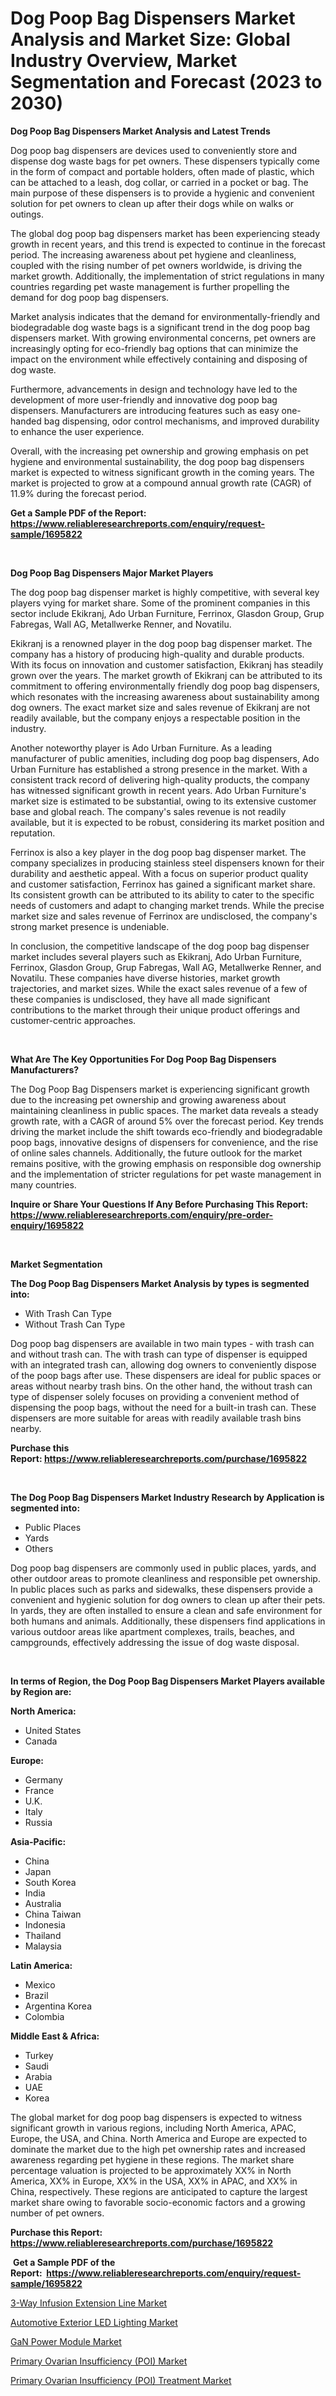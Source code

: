 <p><h1>Dog Poop Bag Dispensers Market Analysis and Market Size: Global Industry Overview, Market Segmentation and Forecast (2023 to 2030)</h1></p><p><strong>Dog Poop Bag Dispensers Market Analysis and Latest Trends</strong></p>
<p><p>Dog poop bag dispensers are devices used to conveniently store and dispense dog waste bags for pet owners. These dispensers typically come in the form of compact and portable holders, often made of plastic, which can be attached to a leash, dog collar, or carried in a pocket or bag. The main purpose of these dispensers is to provide a hygienic and convenient solution for pet owners to clean up after their dogs while on walks or outings.</p><p>The global dog poop bag dispensers market has been experiencing steady growth in recent years, and this trend is expected to continue in the forecast period. The increasing awareness about pet hygiene and cleanliness, coupled with the rising number of pet owners worldwide, is driving the market growth. Additionally, the implementation of strict regulations in many countries regarding pet waste management is further propelling the demand for dog poop bag dispensers.</p><p>Market analysis indicates that the demand for environmentally-friendly and biodegradable dog waste bags is a significant trend in the dog poop bag dispensers market. With growing environmental concerns, pet owners are increasingly opting for eco-friendly bag options that can minimize the impact on the environment while effectively containing and disposing of dog waste.</p><p>Furthermore, advancements in design and technology have led to the development of more user-friendly and innovative dog poop bag dispensers. Manufacturers are introducing features such as easy one-handed bag dispensing, odor control mechanisms, and improved durability to enhance the user experience.</p><p>Overall, with the increasing pet ownership and growing emphasis on pet hygiene and environmental sustainability, the dog poop bag dispensers market is expected to witness significant growth in the coming years. The market is projected to grow at a compound annual growth rate (CAGR) of 11.9% during the forecast period.</p></p>
<p><strong>Get a Sample PDF of the Report:&nbsp; <a href="https://www.reliableresearchreports.com/enquiry/request-sample/1695822">https://www.reliableresearchreports.com/enquiry/request-sample/1695822</a></strong></p>
<p>&nbsp;</p>
<p><strong>Dog Poop Bag Dispensers Major Market Players</strong></p>
<p><p>The dog poop bag dispenser market is highly competitive, with several key players vying for market share. Some of the prominent companies in this sector include Ekikranj, Ado Urban Furniture, Ferrinox, Glasdon Group, Grup Fabregas, Wall AG, Metallwerke Renner, and Novatilu.</p><p>Ekikranj is a renowned player in the dog poop bag dispenser market. The company has a history of producing high-quality and durable products. With its focus on innovation and customer satisfaction, Ekikranj has steadily grown over the years. The market growth of Ekikranj can be attributed to its commitment to offering environmentally friendly dog poop bag dispensers, which resonates with the increasing awareness about sustainability among dog owners. The exact market size and sales revenue of Ekikranj are not readily available, but the company enjoys a respectable position in the industry.</p><p>Another noteworthy player is Ado Urban Furniture. As a leading manufacturer of public amenities, including dog poop bag dispensers, Ado Urban Furniture has established a strong presence in the market. With a consistent track record of delivering high-quality products, the company has witnessed significant growth in recent years. Ado Urban Furniture's market size is estimated to be substantial, owing to its extensive customer base and global reach. The company's sales revenue is not readily available, but it is expected to be robust, considering its market position and reputation.</p><p>Ferrinox is also a key player in the dog poop bag dispenser market. The company specializes in producing stainless steel dispensers known for their durability and aesthetic appeal. With a focus on superior product quality and customer satisfaction, Ferrinox has gained a significant market share. Its consistent growth can be attributed to its ability to cater to the specific needs of customers and adapt to changing market trends. While the precise market size and sales revenue of Ferrinox are undisclosed, the company's strong market presence is undeniable.</p><p>In conclusion, the competitive landscape of the dog poop bag dispenser market includes several players such as Ekikranj, Ado Urban Furniture, Ferrinox, Glasdon Group, Grup Fabregas, Wall AG, Metallwerke Renner, and Novatilu. These companies have diverse histories, market growth trajectories, and market sizes. While the exact sales revenue of a few of these companies is undisclosed, they have all made significant contributions to the market through their unique product offerings and customer-centric approaches.</p></p>
<p>&nbsp;</p>
<p><strong>What Are The Key Opportunities For Dog Poop Bag Dispensers Manufacturers?</strong></p>
<p><p>The Dog Poop Bag Dispensers market is experiencing significant growth due to the increasing pet ownership and growing awareness about maintaining cleanliness in public spaces. The market data reveals a steady growth rate, with a CAGR of around 5% over the forecast period. Key trends driving the market include the shift towards eco-friendly and biodegradable poop bags, innovative designs of dispensers for convenience, and the rise of online sales channels. Additionally, the future outlook for the market remains positive, with the growing emphasis on responsible dog ownership and the implementation of stricter regulations for pet waste management in many countries.</p></p>
<p><strong>Inquire or Share Your Questions If Any Before Purchasing This Report: <a href="https://www.reliableresearchreports.com/enquiry/pre-order-enquiry/1695822">https://www.reliableresearchreports.com/enquiry/pre-order-enquiry/1695822</a></strong></p>
<p>&nbsp;</p>
<p><strong>Market Segmentation</strong></p>
<p><strong>The Dog Poop Bag Dispensers Market Analysis by types is segmented into:</strong></p>
<p><ul><li>With Trash Can Type</li><li>Without Trash Can Type</li></ul></p>
<p><p>Dog poop bag dispensers are available in two main types - with trash can and without trash can. The with trash can type of dispenser is equipped with an integrated trash can, allowing dog owners to conveniently dispose of the poop bags after use. These dispensers are ideal for public spaces or areas without nearby trash bins. On the other hand, the without trash can type of dispenser solely focuses on providing a convenient method of dispensing the poop bags, without the need for a built-in trash can. These dispensers are more suitable for areas with readily available trash bins nearby.</p></p>
<p><strong>Purchase this Report:&nbsp;<a href="https://www.reliableresearchreports.com/purchase/1695822">https://www.reliableresearchreports.com/purchase/1695822</a></strong></p>
<p>&nbsp;</p>
<p><strong>The Dog Poop Bag Dispensers Market Industry Research by Application is segmented into:</strong></p>
<p><ul><li>Public Places</li><li>Yards</li><li>Others</li></ul></p>
<p><p>Dog poop bag dispensers are commonly used in public places, yards, and other outdoor areas to promote cleanliness and responsible pet ownership. In public places such as parks and sidewalks, these dispensers provide a convenient and hygienic solution for dog owners to clean up after their pets. In yards, they are often installed to ensure a clean and safe environment for both humans and animals. Additionally, these dispensers find applications in various outdoor areas like apartment complexes, trails, beaches, and campgrounds, effectively addressing the issue of dog waste disposal.</p></p>
<p>&nbsp;</p>
<p><strong>In terms of Region, the Dog Poop Bag Dispensers Market Players available by Region are:</strong></p>
<p>
    <p> <strong> North America: </strong>
        <ul>
            <li>United States</li>
            <li>Canada</li>
        </ul>
        </p> 
    <p> <strong> Europe: </strong>
        <ul>
            <li>Germany</li>
            <li>France</li>
            <li>U.K.</li>
            <li>Italy</li>
            <li>Russia</li>
        </ul>
        </p> 
    <p> <strong> Asia-Pacific: </strong>
        <ul>
            <li>China</li>
            <li>Japan</li>
            <li>South Korea</li>
            <li>India</li>
            <li>Australia</li>
            <li>China Taiwan</li>
            <li>Indonesia</li>
            <li>Thailand</li>
            <li>Malaysia</li>
        </ul>
        </p> 
    <p> <strong> Latin America: </strong>
        <ul>
            <li>Mexico</li>
            <li>Brazil</li>
            <li>Argentina Korea</li>
            <li>Colombia</li>
        </ul>
        </p> 
    <p> <strong> Middle East & Africa: </strong>
        <ul>
            <li>Turkey</li>
            <li>Saudi</li>
            <li>Arabia</li>
            <li>UAE</li>
            <li>Korea</li>
        </ul>
    </p>
    </p>
<p><p>The global market for dog poop bag dispensers is expected to witness significant growth in various regions, including North America, APAC, Europe, the USA, and China. North America and Europe are expected to dominate the market due to the high pet ownership rates and increased awareness regarding pet hygiene in these regions. The market share percentage valuation is projected to be approximately XX% in North America, XX% in Europe, XX% in the USA, XX% in APAC, and XX% in China, respectively. These regions are anticipated to capture the largest market share owing to favorable socio-economic factors and a growing number of pet owners.</p></p>
<p><strong>Purchase this Report: <a href="https://www.reliableresearchreports.com/purchase/1695822">https://www.reliableresearchreports.com/purchase/1695822</a></strong></p>
<p>&nbsp;<strong>Get a Sample PDF of the Report:&nbsp;&nbsp;<a href="https://www.reliableresearchreports.com/enquiry/request-sample/1695822">https://www.reliableresearchreports.com/enquiry/request-sample/1695822</a></strong></p>
<p><strong></strong></p>
<p><p><a href="https://github.com/sofyaavrova/Market-Research-Report-List-1/blob/main/3-way-infusion-extension-line-market.md">3-Way Infusion Extension Line Market</a></p><p><a href="https://www.linkedin.com/pulse/decoding-automotive-exterior-led-lighting-market-deep-dive-3d3ec/">Automotive Exterior LED Lighting Market</a></p><p><a href="https://github.com/kholmovskayalyudmila/Market-Research-Report-List-1/blob/main/gan-power-module-market.md">GaN Power Module Market</a></p><p><a href="https://medium.com/@ursulastark1/primary-ovarian-insufficiency-poi-market-comprehensive-assessment-by-type-application-and-8ae12823f6d9">Primary Ovarian Insufficiency (POI) Market</a></p><p><a href="https://medium.com/@giannicrona/primary-ovarian-insufficiency-poi-treatment-market-analysis-its-cagr-market-segmentation-and-5143c5d72cce">Primary Ovarian Insufficiency (POI) Treatment Market</a></p></p>
